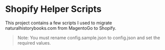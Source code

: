 # Shopify Helper Scripts

This project contains a few scripts I used to migrate naturalhistorybooks.com from MagentoGo to Shopify.

> Note: You must rename config.sample.json to config.json and set the required values.
